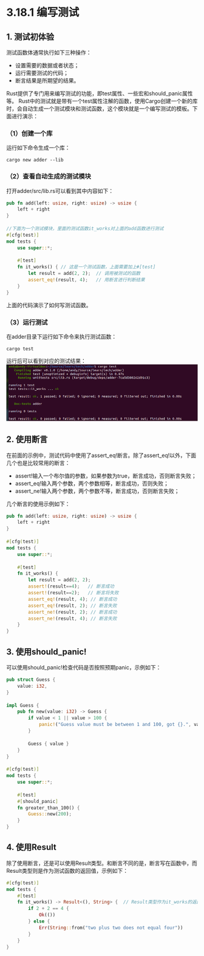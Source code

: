 # 3.18.1 编写测试
## 1. 测试初体验
测试函数体通常执行如下三种操作：
- 设置需要的数据或者状态；
- 运行需要测试的代码；
- 断言结果是所期望的结果。

Rust提供了专门用来编写测试的功能，即test属性、一些宏和should_panic属性等。
Rust中的测试就是带有一个test属性注解的函数，使用Cargo创建一个新的库时，会自动生成一个测试模块和测试函数，这个模块就是一个编写测试的模板。下面进行演示：
### （1）创建一个库
运行如下命令生成一个库：
```
cargo new adder --lib
```

### （2）查看自动生成的测试模块
打开adder/src/lib.rs可以看到其中内容如下：
```Rust
pub fn add(left: usize, right: usize) -> usize {   
    left + right
}

//下面为一个测试模块，里面的测试函数it_works对上面的add函数进行测试
#[cfg(test)]
mod tests {
    use super::*;

    #[test]  
    fn it_works() { // 这是一个测试函数，上面需要加上#[test]
        let result = add(2, 2);  // 调用被测试的函数
        assert_eq!(result, 4);   // 用断言进行判断结果
    }
}
```
上面的代码演示了如何写测试函数。

### （3）运行测试
在adder目录下运行如下命令来执行测试函数：
```
cargo test
```

运行后可以看到对应的测试结果：
![注释](.././assets/58.png)

## 2. 使用断言
在前面的示例中，测试代码中使用了assert_eq!断言。除了assert_eq!以外，下面几个也是比较常用的断言：
- assert!输入一个布尔值的参数，如果参数为true，断言成功，否则断言失败；
- assert_eq!输入两个参数，两个参数相等，断言成功，否则失败；
- assert_ne!输入两个参数，两个参数不等，断言成功，否则断言失败；

几个断言的使用示例如下：
```Rust
pub fn add(left: usize, right: usize) -> usize {
    left + right
}

#[cfg(test)]
mod tests {
    use super::*;

    #[test]
    fn it_works() {
        let result = add(2, 2);
        assert!(result==4);   // 断言成功
        assert!(result==2);   // 断言将失败 
        assert_eq!(result, 4); // 断言成功
        assert_eq!(result, 2); // 断言失败
        assert_ne!(result, 2); // 断言成功
        assert_ne!(result, 4); // 断言失败
    }
}
```

## 3. 使用should_panic!
可以使用should_panic!检查代码是否按照预期panic，示例如下：
```Rust
pub struct Guess {
    value: i32,
}

impl Guess {
    pub fn new(value: i32) -> Guess {
        if value < 1 || value > 100 {
            panic!("Guess value must be between 1 and 100, got {}.", value);
        }

        Guess { value }
    }
}

#[cfg(test)]
mod tests {
    use super::*;

    #[test]
    #[should_panic]
    fn greater_than_100() {
        Guess::new(200);
    }
}
```

## 4. 使用Result
除了使用断言，还是可以使用Result类型。和断言不同的是，断言写在函数中，而Result类型则是作为测试函数的返回值，示例如下：
```Rust
#[cfg(test)]
mod tests {
    #[test]
    fn it_works() -> Result<(), String> {  // Result类型作为it_works的返回值
        if 2 + 2 == 4 {
            Ok(())
        } else {
            Err(String::from("two plus two does not equal four"))
        }
    }
}
```
